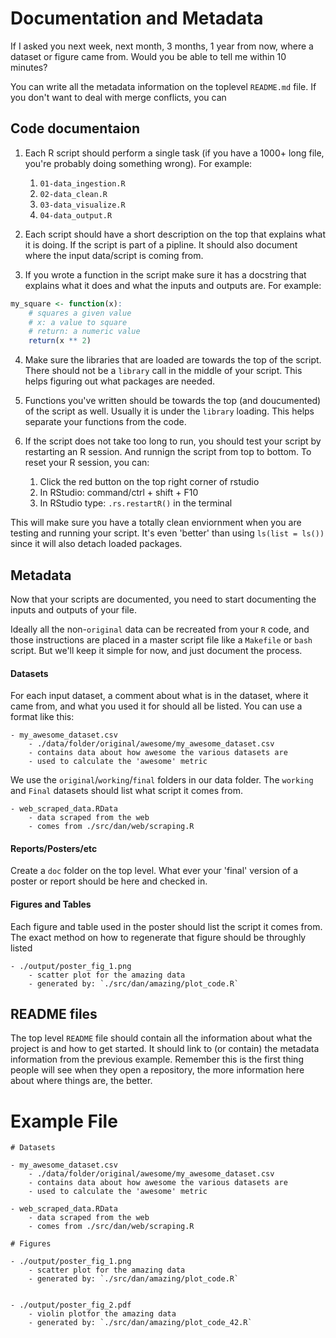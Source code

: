 # Documentation and Metadata

If I asked you next week, next month, 3 months, 1 year from now, where a dataset or figure came from.
Would you be able to tell me within 10 minutes?

You can write all the metadata information on the toplevel `README.md` file.
If you don't want to deal with merge conflicts, you can 

## Code documentaion

1. Each R script should perform a single task
(if you have a 1000+ long file, you're probably doing something wrong).
For example:

    1. `01-data_ingestion.R`
    2. `02-data_clean.R`
    3. `03-data_visualize.R`
    4. `04-data_output.R`

2. Each script should have a short description on the top that explains what it is doing.
If the script is part of a pipline. It should also document where the input data/script is coming from.

3. If you wrote a function in the script make sure it has a docstring
that explains what it does and what the inputs and outputs are.  For example:

```r
my_square <- function(x):
    # squares a given value
    # x: a value to square
    # return: a numeric value
    return(x ** 2)
```

4. Make sure the libraries that are loaded are towards the top of the script.
There should not be a `library` call in the middle of your script.
This helps figuring out what packages are needed.

5. Functions you've written should be towards the top (and doucumented) of the script as well.
Usually it is under the `library` loading.
This helps separate your functions from the code.

6. If the script does not take too long to run, you should test your script by restarting an R session.
And runnign the script from top to bottom.
To reset your R session, you can:

    1. Click the red button on the top right corner of rstudio
    2. In RStudio: command/ctrl + shift + F10
    3. In RStudio type: `.rs.restartR()` in the terminal

This will make sure you have a totally clean enviornment when you are testing and running your script.
It's even 'better' than using `ls(list = ls())` since it will also detach loaded packages.

## Metadata

Now that your scripts are documented, you need to start documenting the inputs and outputs of your file.

Ideally all the non-`original` data can be recreated from your `R` code,
and those instructions are placed in a master script file like a `Makefile` or `bash` script.
But we'll keep it simple for now, and just document the process.

#### Datasets

For each input dataset, a comment about what is in the dataset, where it came from,
and what you used it for should all be listed.
You can use a format like this:

```
- my_awesome_dataset.csv
    - ./data/folder/original/awesome/my_awesome_dataset.csv
    - contains data about how awesome the various datasets are
    - used to calculate the 'awesome' metric
```

We use the `original`/`working`/`final` folders in our data folder.
The `working` and `Final` datasets should list what script it comes from.

```
- web_scraped_data.RData
    - data scraped from the web
    - comes from ./src/dan/web/scraping.R
```

#### Reports/Posters/etc

Create a `doc` folder on the top level.
What ever your 'final' version of a poster or report should be here and checked in.

#### Figures and Tables

Each figure and table used in the poster should list the script it comes from.
The exact method on how to regenerate that figure should be throughly listed

```
- ./output/poster_fig_1.png
    - scatter plot for the amazing data
    - generated by: `./src/dan/amazing/plot_code.R`
```

## README files

The top level `README` file should contain all the information about what the project is
and how to get started.
It should link to (or contain) the metadata information from the previous example.
Remember this is the first thing people will see when they open a repository,
the more information here about where things are, the better.


# Example File


```
# Datasets

- my_awesome_dataset.csv
    - ./data/folder/original/awesome/my_awesome_dataset.csv
    - contains data about how awesome the various datasets are
    - used to calculate the 'awesome' metric

- web_scraped_data.RData
    - data scraped from the web
    - comes from ./src/dan/web/scraping.R

# Figures

- ./output/poster_fig_1.png
    - scatter plot for the amazing data
    - generated by: `./src/dan/amazing/plot_code.R`


- ./output/poster_fig_2.pdf
    - violin plotfor the amazing data
    - generated by: `./src/dan/amazing/plot_code_42.R`
```
